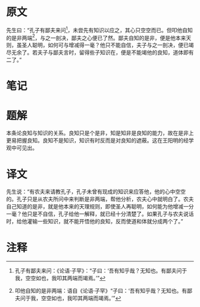 # 原文
先生曰：“孔子有鄙夫来问[^1]，未尝先有知识以应之，其心只空空而已。但叩他自知的是非两端[^2]，与之一剖决，鄙夫之心便已了然。鄙夫自知的是非，便是他本来天则，虽圣人聪明，如何可与增减得一毫？他只不能自信，夫子与之一剖决，便已竭尽无余了。若夫子与鄙夫言时，留得些子知识在，便是不能竭他的良知，道体即有二了。”
# 笔记

# 题解
本条论良知与知识的关系。良知只是个是非，知是知非是良知的能力，故在是非上更易把握良知。良知不是知识，知识有时反而是对良知的遮蔽。这在王阳明的经学观中可见出。
# 译文
先生说：“有农夫来请教孔子，孔子未曾有现成的知识来应答他，他的心中空空的。孔子只是从农夫所问中来判断是非两端，帮他分析，农夫心中就明白了。农夫自己知道的是非，就是他本来的天理规则，即使圣人再聪明，如何能为他增减一分一毫？他只是不自信，孔子给他一解释，就已经十分清楚了。如果孔子与农夫说话时，给他灌输一些知识，就不能开悟他的良知，反而使道和体就分成两个了。”
# 注释

[^1]: 孔子有鄙夫来问：《论语·子罕》：“子曰：‘吾有知乎哉？无知也。有鄙夫问于我，空空如也，我叩其两端而竭焉。’”
[^2]: 叩他自知的是非两端：语自《论语·子罕》“子曰：‘吾有知乎哉？无知也。有鄙夫问于我，空空如也，我叩其两端而竭焉。’”